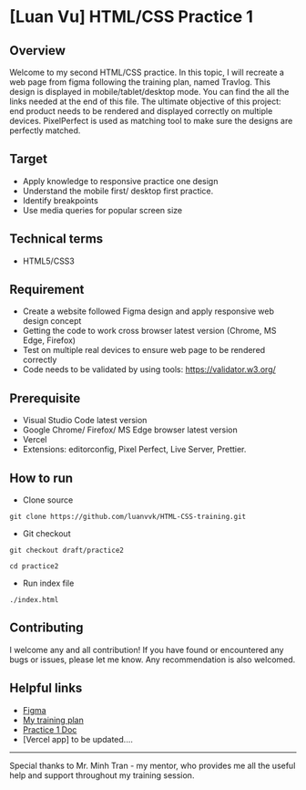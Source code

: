 # [Luan Vu] HTML/CSS Practice 1

## Overview

Welcome to my second HTML/CSS practice. In this topic, I will recreate a web page from figma following the training plan, named Travlog. This design is displayed in mobile/tablet/desktop mode. You can find the all the links needed at the end of this file. 
The ultimate objective of this project: end product needs to be rendered and displayed correctly on multiple devices. PixelPerfect is used as matching tool to make sure the designs are perfectly matched.

## Target
- Apply knowledge to responsive practice one design
- Understand the mobile first/ desktop first practice.
- Identify breakpoints  
- Use media queries for popular screen size


## Technical terms

- HTML5/CSS3

## Requirement
- Create a website followed Figma design and apply responsive web design concept
- Getting the code to work cross browser latest version (Chrome, MS Edge, Firefox)
- Test on multiple real devices to ensure web page to be rendered correctly
- Code needs to be validated by using tools: https://validator.w3.org/

## Prerequisite
- Visual Studio Code latest version
- Google Chrome/ Firefox/ MS Edge browser latest version
- Vercel
- Extensions: editorconfig, Pixel Perfect, Live Server, Prettier.

## How to run

- Clone source

```
git clone https://github.com/luanvvk/HTML-CSS-training.git
```

- Git checkout

```
git checkout draft/practice2
```

```
cd practice2
```

- Run index file

```
./index.html
```


## Contributing

I welcome any and all contribution! If you have found or encountered any bugs or issues, please let me know. Any recommendation is also welcomed.

## Helpful links
* [Figma](https://www.figma.com/design/SkuEO6OmYTTEgcIHUyXXko/Responsive-Web-Design-in-Figma-(Community)?node-id=1156-718&node-type=frame&t=NgyBgv6SGWmCixIA-0)
* [My training plan](https://docs.google.com/document/d/1TmYnP4evVCyk5F13-RHz-_v7h_Y3GzVAkbjfygDzA7E/edit)
* [Practice 1 Doc](https://docs.google.com/document/d/1oplWbyjz9veQw3jkgNyzYYgAKx9d9bA4fIOySYgMcxM/edit?tab=t.0)
* [Vercel app] to be updated....

- - -
Special thanks to Mr. Minh Tran -  my mentor, who provides me all the useful help and support throughout my training session.

